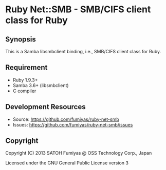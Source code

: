 Ruby Net::SMB - SMB/CIFS client class for Ruby
======================================================================

Synopsis
----------------------------------------------------------------------

This is a Samba libsmbclient binding, i.e., SMB/CIFS client class
for Ruby.

Requirement
----------------------------------------------------------------------

* Ruby 1.9.3+
* Samba 3.6+ (libsmbclient)
* C compiler

Development Resources
----------------------------------------------------------------------

* Source: https://github.com/fumiyas/ruby-net-smb
* Issues: https://github.com/fumiyas/ruby-net-smb/issues

Copyright
----------------------------------------------------------------------

Copyright (C) 2013 SATOH Fumiyas @ OSS Technology Corp., Japan

Licensed under the GNU General Public License version 3

